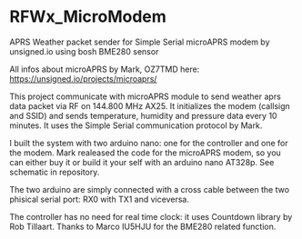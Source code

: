 # RFWx_MicroModem
APRS Weather packet sender for Simple Serial microAPRS modem by unsigned.io using bosh BME280 sensor

All infos about microAPRS by Mark, OZ7TMD here: https://unsigned.io/projects/microaprs/

This project communicate with microAPRS module to send weather aprs data packet via RF on 144.800 MHz AX25.
It initializes the modem (callsign and SSID) and sends temperature, humidity and pressure data every 10 minutes.
It uses the Simple Serial communication protocol by Mark.

I built the system with two arduino nano: one for the controller and one for the modem.
Mark realeased the code for the microAPRS modem, so you can either buy it or build it your self with an arduino nano AT328p.
See schematic in repository.

The two arduino are simply connected with a cross cable between the two phisical serial port: RX0 with TX1 and viceversa.

The controller has no need for real time clock: it uses Countdown library by Rob Tillaart.
Thanks to Marco IU5HJU for the BME280 related function.
